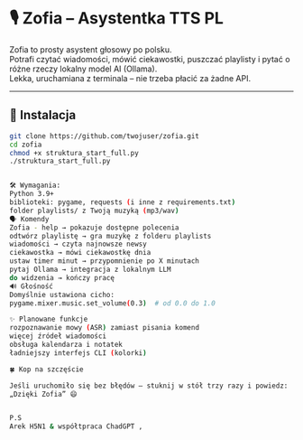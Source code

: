 # 🎙️ Zofia – Asystentka TTS PL  

Zofia to prosty asystent głosowy po polsku.  
Potrafi czytać wiadomości, mówić ciekawostki, puszczać playlisty i pytać o różne rzeczy lokalny model AI (Ollama).  
Lekka, uruchamiana z terminala – nie trzeba płacić za żadne API.  

---

## 🚀 Instalacja
```bash
git clone https://github.com/twojuser/zofia.git
cd zofia
chmod +x struktura_start_full.py
./struktura_start_full.py


🛠️ Wymagania:
Python 3.9+
biblioteki: pygame, requests (i inne z requirements.txt)
folder playlists/ z Twoją muzyką (mp3/wav)
🗣️ Komendy
Zofia - help → pokazuje dostępne polecenia
odtwórz playlistę → gra muzykę z folderu playlists
wiadomości → czyta najnowsze newsy
ciekawostka → mówi ciekawostkę dnia
ustaw timer minut → przypomnienie po X minutach
pytaj Ollama → integracja z lokalnym LLM
do widzenia → kończy pracę
🔊 Głośność
Domyślnie ustawiona cicho:
pygame.mixer.music.set_volume(0.3)  # od 0.0 do 1.0

✨ Planowane funkcje
rozpoznawanie mowy (ASR) zamiast pisania komend
więcej źródeł wiadomości
obsługa kalendarza i notatek
ładniejszy interfejs CLI (kolorki)

🍀 Kop na szczęście

Jeśli uruchomiło się bez błędów – stuknij w stół trzy razy i powiedz:
„Dzięki Zofia” 😄


P.S
Arek H5N1 & współtpraca ChadGPT , 
